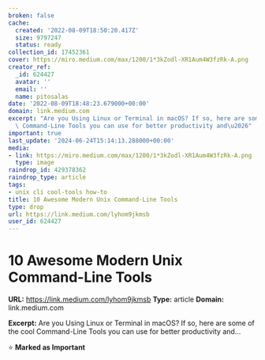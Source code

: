 ```yaml
---
broken: false
cache:
  created: '2022-08-09T18:50:20.417Z'
  size: 9797247
  status: ready
collection_id: 17452361
cover: https://miro.medium.com/max/1200/1*3kZodl-XR1Aum4W3fzRk-A.png
creator_ref:
  _id: 624427
  avatar: ''
  email: ''
  name: pitosalas
date: '2022-08-09T18:48:23.679000+00:00'
domain: link.medium.com
excerpt: "Are you Using Linux or Terminal in macOS? If so, here are some of the cool\
  \ Command-Line Tools you can use for better productivity and\u2026"
important: true
last_update: '2024-06-24T15:14:13.288000+00:00'
media:
- link: https://miro.medium.com/max/1200/1*3kZodl-XR1Aum4W3fzRk-A.png
  type: image
raindrop_id: 429378362
raindrop_type: article
tags:
- unix cli cool-tools how-to
title: 10 Awesome Modern Unix Command-Line Tools
type: drop
url: https://link.medium.com/lyhom9jkmsb
user_id: 624427
---
```


# 10 Awesome Modern Unix Command-Line Tools

**URL:** https://link.medium.com/lyhom9jkmsb
**Type:** article
**Domain:** link.medium.com

**Excerpt:** Are you Using Linux or Terminal in macOS? If so, here are some of the cool Command-Line Tools you can use for better productivity and…

⭐ **Marked as Important**
